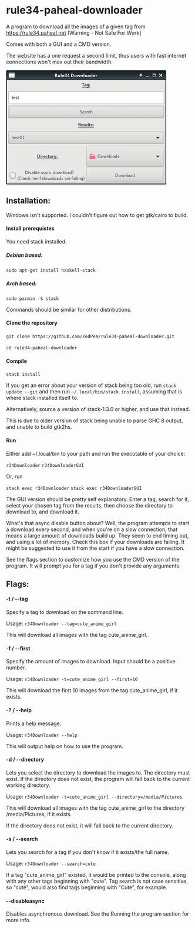 # rule34-paheal-downloader
A program to download all the images of a given tag from https://rule34.paheal.net [Warning - Not Safe For Work]

Comes with both a GUI and a CMD version.

The website has a one request a second limit, thus users with fast internet connections won't max out their bandwidth.

![Screenshot of program](r34downloader.png?raw=true "Screenshot of program")

## Installation:

Windows isn't supported. I couldn't figure out how to get gtk/cairo to build.

#### Install prerequistes
You need stack installed.

##### Debian based:
`sudo apt-get install haskell-stack`

##### Arch based:
`sudo pacman -S stack`

Commands should be similar for other distributions.

#### Clone the repository
`git clone https://github.com/ZedPea/rule34-paheal-downloader.git`

`cd rule34-paheal-downloader`

#### Compile

`stack install`

If you get an error about your version of stack being too old, run `stack update --git` and then run `~/.local/bin/stack install`, assuming that is where stack installed itself to.

Alternatively, source a version of stack-1.3.0 or higher, and use that instead.

This is due to older version of stack being unable to parse GHC 8 output, and unable to build gtk2hs.

#### Run

Either add ~/.local/bin to your path and run the executable of your choice:

`r34Downloader`
`r34DownloaderGUI`

Or, run

`stack exec r34Downloader`
`stack exec r34DownloaderGUI`

The GUI version should be pretty self explanatory. Enter a tag, search for it,
select your chosen tag from the results, then choose the directory to download
to, and download it.

What's that async disable button about? Well, the program attempts to start a 
download every second, and when you're on a slow connection, that means a large
amount of downloads build up. They seem to end timing out, and using a lot of memory.
Check this box if your downloads are failing. It might be suggested to use it from the
start if you have a slow connection.

See the flags section to customize how you use the CMD version of the program.
It will prompt you for a tag if you don't provide any arguments.

## Flags:

#### -t / --tag
Specify a tag to download on the command line.

Usage: `r34Downloader --tag=cute_anime_girl`

This will download all images with the tag cute_anime_girl.

#### -f / --first
Specify the amount of images to download. Input should be a positive number.

Usage: `r34Downloader -t=cute_anime_girl --first=10`

This will download the first 10 images from the tag cute_anime_girl, if it exists.

#### -? / --help
Prints a help message.

Usage: `r34Downloader --help`

This will output help on how to use the program.

#### -d / --directory
Lets you select the directory to download the images to. The directory must exist.
If the directory does not exist, the program will fall back to the current working directory.

Usage: `r34Downloader -t=cute_anime_girl --directory=/media/Pictures`

This will download all images with the tag cute_anime_girl to the directory /media/Pictures, if it exists.

If the directory does not exist, it will fall back to the current directory.

#### -s / --search
Lets you search for a tag if you don't know if it exists/the full name.

Usage: `r34Downloader --search=cute`

If a tag "cute_anime_girl" existed, it would be printed to the console, along with any other tags beginning with "cute".
Tag search is not case sensitive, so "cute", would also find tags beginning with "Cute", for example.

#### --disableasync
Disables asynchronous download. See the Running the program section for more info.
